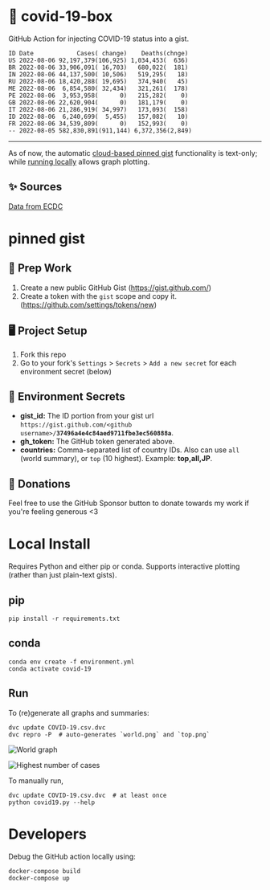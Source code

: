 # 🏥 covid-19-box

GitHub Action for injecting COVID-19 status into a gist.

```
ID Date            Cases( change)    Deaths(chnge)
US 2022-08-06 92,197,379(106,925) 1,034,453(  636)
BR 2022-08-06 33,906,091( 16,703)   680,022(  181)
IN 2022-08-06 44,137,500( 10,506)   519,295(   18)
RU 2022-08-06 18,420,288( 19,695)   374,940(   45)
ME 2022-08-06  6,854,580( 32,434)   321,261(  178)
PE 2022-08-06  3,953,958(      0)   215,282(    0)
GB 2022-08-06 22,620,904(      0)   181,179(    0)
IT 2022-08-06 21,286,919( 34,997)   173,093(  158)
ID 2022-08-06  6,240,699(  5,455)   157,082(   10)
FR 2022-08-06 34,539,809(      0)   152,993(    0)
-- 2022-08-05 582,830,891(911,144) 6,372,356(2,849)
```

---

As of now, the automatic [cloud-based pinned gist](#pinned-gist) functionality is text-only;
while [running locally](#local-install) allows graph plotting.

## ✨ Sources

[Data from ECDC](https://www.ecdc.europa.eu/en/publications-data/download-todays-data-geographic-distribution-covid-19-cases-worldwide)

# pinned gist

## 🎒 Prep Work
1. Create a new public GitHub Gist (https://gist.github.com/)
1. Create a token with the `gist` scope and copy it. (https://github.com/settings/tokens/new)

## 🖥 Project Setup
1. Fork this repo
1. Go to your fork's `Settings` > `Secrets` > `Add a new secret` for each environment secret (below)

## 🤫 Environment Secrets
- **gist_id:** The ID portion from your gist url `https://gist.github.com/<github username>/`**`37496a4e4c84aed9711fbe3ec560888a`**.
- **gh_token:** The GitHub token generated above.
- **countries:** Comma-separated list of country IDs. Also can use `all` (world summary), or `top` (10 highest). Example: **top,all,JP**.

## 💸 Donations

Feel free to use the GitHub Sponsor button to donate towards my work if you're feeling generous <3

# Local Install

Requires Python and either pip or conda. Supports interactive plotting (rather than just plain-text gists).

## pip

```
pip install -r requirements.txt
```

## conda

```
conda env create -f environment.yml
conda activate covid-19
```

## Run

To (re)generate all graphs and summaries:

```
dvc update COVID-19.csv.dvc
dvc repro -P  # auto-generates `world.png` and `top.png`
```

![World graph](world.png)

![Highest number of cases](top.png)

To manually run,

```
dvc update COVID-19.csv.dvc  # at least once
python covid19.py --help
```

# Developers

Debug the GitHub action locally using:

```
docker-compose build
docker-compose up
```

